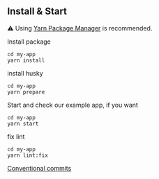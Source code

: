 ## Install & Start

⚠️ Using [Yarn Package Manager](https://yarnpkg.com) is recommended.

Install package

```shell
cd my-app
yarn install
```

install husky

```shell
cd my-app
yarn prepare
```

Start and check our example app, if you want

```shell
cd my-app
yarn start
```

fix lint

```shell
cd my-app
yarn lint:fix
```

[Conventional commits](https://www.conventionalcommits.org/en/v1.0.0/)
